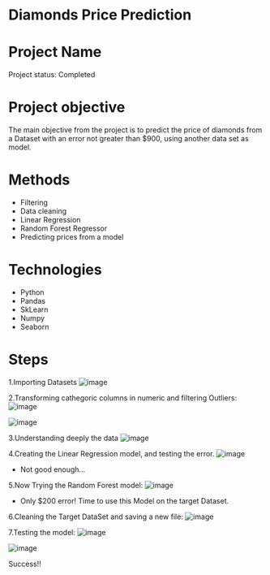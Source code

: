 # Diamonds Price Prediction

# Project Name

  Project status: Completed
  
# Project objective

  The main objective from the project is to predict the price of diamonds from a Dataset with an error not greater than $900, using another data set as model.
  
# Methods

  - Filtering
  - Data cleaning
  - Linear Regression
  - Random Forest Regressor
  - Predicting prices from a model
  
# Technologies 

  - Python
  - Pandas
  - SkLearn
  - Numpy
  - Seaborn
  

# Steps
1.Importing Datasets
  ![image](https://user-images.githubusercontent.com/104516688/204296281-fc9023d2-35ce-40a6-8225-4c4ca380bf21.png)
  
  
2.Transforming cathegoric columns in numeric and filtering Outliers:
 ![image](https://user-images.githubusercontent.com/104516688/204296911-5145c8e2-749f-40eb-9a8e-f95dd562849c.png)

 ![image](https://user-images.githubusercontent.com/104516688/204298452-bfc4f026-c08c-4c9f-808a-2cc448fb796e.png)
 

3.Understanding deeply the data
 ![image](https://user-images.githubusercontent.com/104516688/204299227-dd5c2c3b-009b-4b22-b87b-b1ae1b2488c9.png)


4.Creating the Linear Regression model, and testing the error.
 ![image](https://user-images.githubusercontent.com/104516688/204300834-f599cb33-1dbb-47b1-b93d-20df722fb2e6.png)
 - Not good enough...
 
5.Now Trying the Random Forest model:
 ![image](https://user-images.githubusercontent.com/104516688/204301555-b106247f-906b-4fec-b06f-6b532a45dce4.png)
 - Only $200 error! Time to use this Model on the target Dataset.

6.Cleaning the Target DataSet and saving a new file:
 ![image](https://user-images.githubusercontent.com/104516688/204302974-c60c77b0-bd57-424f-93eb-2a3c0d81ce64.png)

7.Testing the model:
 ![image](https://user-images.githubusercontent.com/104516688/204304314-1f95a448-527a-487f-9865-eb71115ea91c.png)

 ![image](https://user-images.githubusercontent.com/104516688/204304487-84d6d53f-8cf1-4a4b-8639-3d9d1ca20bc1.png)

 Success!!
